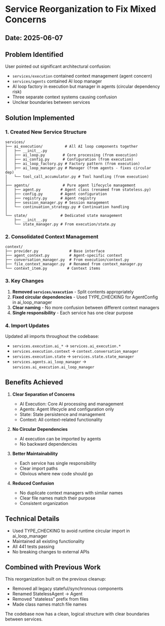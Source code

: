 # Service Reorganization to Fix Mixed Concerns

## Date: 2025-06-07

## Problem Identified

User pointed out significant architectural confusion:
- `services/execution` contained context management (agent concern)
- `services/agents` contained AI loop manager
- AI loop factory in execution but manager in agents (circular dependency risk)
- Three separate context systems causing confusion
- Unclear boundaries between services

## Solution Implemented

### 1. Created New Service Structure

```
services/
├── ai_execution/          # All AI loop components together
│   ├── __init__.py
│   ├── ai_loop.py        # Core processing (from execution)
│   ├── ai_config.py      # Configuration (from execution)
│   ├── ai_loop_factory.py # Factory pattern (from execution)
│   ├── ai_loop_manager.py # Manager (from agents - fixes circular dep)
│   └── tool_call_accumulator.py # Tool handling (from execution)
│
├── agents/               # Pure agent lifecycle management
│   ├── agent.py         # Agent class (renamed from stateless.py)
│   ├── config.py        # Agent configuration
│   ├── registry.py      # Agent registry
│   ├── session_manager.py # Session management
│   └── continuation_strategy.py # Continuation handling
│
└── state/               # Dedicated state management
    ├── __init__.py
    └── state_manager.py # From execution/state.py
```

### 2. Consolidated Context Management

```
context/
├── provider.py              # Base interface
├── agent_context.py         # Agent-specific context
├── conversation_manager.py  # From execution/context.py
├── file_context_manager.py  # Renamed from context_manager.py
└── context_item.py         # Context items
```

### 3. Key Changes

1. **Removed `services/execution`** - Split contents appropriately
2. **Fixed circular dependencies** - Used TYPE_CHECKING for AgentConfig in ai_loop_manager
3. **Clear naming** - No more confusion between different context managers
4. **Single responsibility** - Each service has one clear purpose

### 4. Import Updates

Updated all imports throughout the codebase:
- `services.execution.ai_*` → `services.ai_execution.*`
- `services.execution.context` → `context.conversation_manager`
- `services.execution.state` → `services.state.state_manager`
- `services.agents.ai_loop_manager` → `services.ai_execution.ai_loop_manager`

## Benefits Achieved

1. **Clear Separation of Concerns**
   - AI Execution: Core AI processing and management
   - Agents: Agent lifecycle and configuration only
   - State: State persistence and management
   - Context: All context-related functionality

2. **No Circular Dependencies**
   - AI execution can be imported by agents
   - No backward dependencies

3. **Better Maintainability**
   - Each service has single responsibility
   - Clear import paths
   - Obvious where new code should go

4. **Reduced Confusion**
   - No duplicate context managers with similar names
   - Clear file names match their purpose
   - Consistent organization

## Technical Details

- Used TYPE_CHECKING to avoid runtime circular import in ai_loop_manager
- Maintained all existing functionality
- All 441 tests passing
- No breaking changes to external APIs

## Combined with Previous Work

This reorganization built on the previous cleanup:
- Removed all legacy stateful/synchronous components
- Renamed StatelessAgent → Agent
- Removed "stateless" prefix from files
- Made class names match file names

The codebase now has a clean, logical structure with clear boundaries between services.